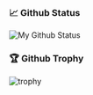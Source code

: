 ### :chart_with_upwards_trend: Github Status
![My Github Status](https://github-readme-stats.vercel.app/api?username=koenjanssenxyz&show_icons=true&hide_border=true&theme=radical)
<!---  ![Top Langs](https://github-readme-stats.vercel.app/api/top-langs/?username=koenjanssenxyz&show_icons=true&hide_border=true&theme=radical&hide=CSS,JavaScript) -->

### 🏆 Github Trophy
![trophy](https://github-profile-trophy.vercel.app/?username=koenjanssenxyz&theme=monokai&rank=SSS,SS,S,AAA,AA,A,B,C,SECRET)
